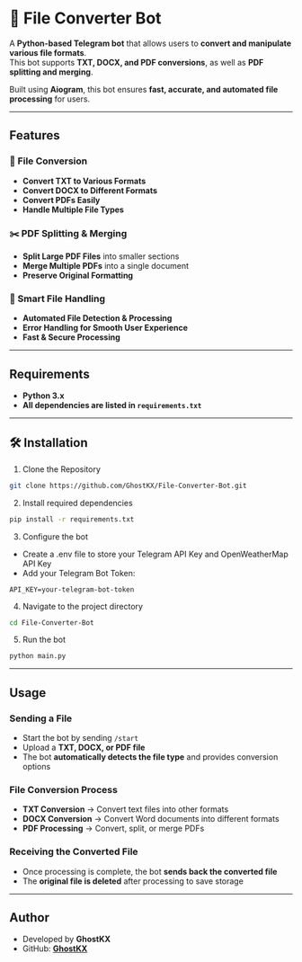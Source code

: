 # 📂 File Converter Bot  

A **Python-based Telegram bot** that allows users to **convert and manipulate various file formats**.  
This bot supports **TXT, DOCX, and PDF conversions**, as well as **PDF splitting and merging**.  

Built using **Aiogram**, this bot ensures **fast, accurate, and automated file processing** for users.  

---

## Features  

### 📄 File Conversion  
- **Convert TXT to Various Formats**  
- **Convert DOCX to Different Formats**  
- **Convert PDFs Easily**  
- **Handle Multiple File Types**  

### ✂️ PDF Splitting & Merging  
- **Split Large PDF Files** into smaller sections  
- **Merge Multiple PDFs** into a single document  
- **Preserve Original Formatting**  

### 🔄 Smart File Handling  
- **Automated File Detection & Processing**  
- **Error Handling for Smooth User Experience**  
- **Fast & Secure Processing**  

---

## Requirements  

- **Python 3.x**  
- **All dependencies are listed in `requirements.txt`** 

---

## 🛠 Installation  

1. Clone the Repository
```bash
git clone https://github.com/GhostKX/File-Converter-Bot.git
```

2. Install required dependencies
```bash
pip install -r requirements.txt
```

3. Configure the bot
- Create a .env file to store your Telegram API Key and OpenWeatherMap API Key
- Add your Telegram Bot Token:

```
API_KEY=your-telegram-bot-token
```

4. Navigate to the project directory
```bash
cd File-Converter-Bot
```

5. Run the bot
```bash
python main.py
```

---

## Usage  

### Sending a File  
- Start the bot by sending `/start`  
- Upload a **TXT, DOCX, or PDF file**  
- The bot **automatically detects the file type** and provides conversion options  

### File Conversion Process  
- **TXT Conversion** → Convert text files into other formats  
- **DOCX Conversion** → Convert Word documents into different formats  
- **PDF Processing** → Convert, split, or merge PDFs  

### Receiving the Converted File  
- Once processing is complete, the bot **sends back the converted file**  
- The **original file is deleted** after processing to save storage  

---

## Author

- Developed by **GhostKX**
- GitHub: **[GhostKX](https://github.com/GhostKX/File-Converter-Bot)**